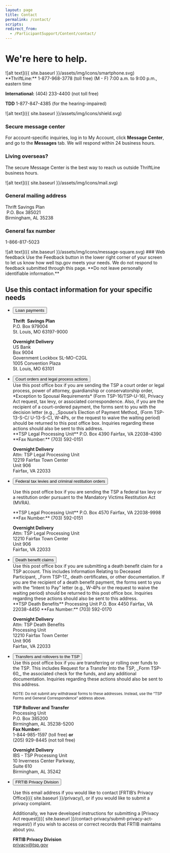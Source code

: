 ```yaml
---
layout: page
title: Contact
permalink: /contact/
scripts:
redirect_from:
  - /ParticipantSupport/Content/contact/
---
```

# We're here to help.

<section id="contact">
<!-- ROW 1 -->
<div class="usa-grid-full usa-layout-docs-main_content">
  <div class="usa-width-one-half" markdown="1">
![alt text]({{ site.baseurl }}/assets/img/icons/smartphone.svg)
**ThriftLine:** 1-877-968-3778 (toll free)
(M - F) 7:00 a.m. to 9:00 p.m., eastern time

**International:**
(404) 233-4400 (not toll free)

**TDD**
1-877-847-4385 (for the hearing-impaired)
  </div>
  <div class="usa-width-one-half" markdown="1">
![alt text]({{ site.baseurl }}/assets/img/icons/shield.svg)

### Secure message center
For account-specific inquiries, log in to My Account, click **Message Center**, and go to the **Messages** tab. We will respond within 24 business hours.

<div class="usa-alert usa-alert-info">
  <div class="usa-alert-body">
  <h3 class="usa-alert-heading">Living overseas?</h3>
  <p class="usa-alert-text">The secure Message Center is the best way to reach us outside ThriftLine business hours.</p>
  </div>
</div>


  </div>
</div>
<!-- ROW 2 -->
<div class="usa-grid-full usa-layout-docs-main_content">
<div class="usa-width-one-half" markdown="1">

![alt text]({{ site.baseurl }}/assets/img/icons/mail.svg)
### General mailing address
Thrift Savings Plan  
 P.O. Box 385021   
Birmingham, AL 35238

### General fax number
1-866-817-5023

</div>
  <!-- WEB COMMENTS -->
    <div class="usa-width-one-half" markdown="1">
![alt text]({{ site.baseurl }}/assets/img/icons/message-square.svg)
### Web feedback   
Use the Feedback button in the lower right corner of your screen to let us know how well tsp.gov meets your needs. We do not respond to feedback submitted through this page. **Do not leave personally identifiable information.**

</div>
    <!-- MAIL & FAX -->
</div>
<!-- ROW 3 -->
</section>

## Use this contact information for your specific needs

<ul class="usa-accordion">
  <li>
    <button class="usa-accordion-button"
      aria-expanded="false"
      aria-controls="a1">
      Loan payments
    </button>
<div id="a1" class="usa-accordion-content" markdown="1">

**Thrift Savings Plan**  
P.O. Box 979004  
St. Louis, MO 63197-9000

**Overnight Delivery**  
US Bank  
Box 9004  
Government Lockbox SL-MO-C2GL  
1005 Convention Plaza  
St. Louis, MO 63101  
</div>
</li>
<li>
    <button class="usa-accordion-button"
      aria-expanded="false"
      aria-controls="a2">
      Court orders and legal process actions
    </button>
<div id="a2" class="usa-accordion-content">
<div class="usa-grid-full">
<div class="usa-width-two-thirds" markdown="1">
Use this post office box if you are sending the TSP a court order or legal process,
power of attorney, guardianship or conservatorship order, *Exception to Spousal
Requirements* (Form TSP-16/TSP-U-16), Privacy Act request, tax levy, or associated
correspondence. Also, if you are the recipient of a court-ordered payment, the forms
sent to you with the decision letter (e.g., _Spouse’s Election of Payment Method_
(Form TSP-13-S-C/ U-13-S-C), W-4Ps, or the request to waive the waiting period)
should be returned to this post office box. Inquiries regarding these actions should
also be sent to this address.
</div>
<div class="usa-width-one-third" markdown="1">
**TSP Legal Processing Unit**  
P.O. Box 4390  
Fairfax, VA 22038-4390  
**Fax Number:**  
(703) 592-0151  

**Overnight Delivery**  
Attn: TSP Legal Processing Unit  
12219 Fairfax Town Center  
Unit 906  
Fairfax, VA 22033  
</div>
</div>

</div>
  </li><li>
    <button class="usa-accordion-button"
      aria-expanded="false"
      aria-controls="a3">
      Federal tax levies and criminal restitution orders
    </button>
<div id="a3" class="usa-accordion-content">
<div class="usa-grid-full">
<div class="usa-width-two-thirds" markdown="1">

Use this post office box if you are sending the TSP a federal tax levy or a restitution
order pursuant to the Mandatory Victims Restitution Act (MVRA).
</div>
<div class="usa-width-one-third" markdown="1">
**TSP Legal Processing Unit**  
P.O. Box 4570  
Fairfax, VA 22038-9998  
**Fax Number:**  
(703) 592-0151  

**Overnight Delivery**  
Attn: TSP Legal Processing Unit  
12210 Fairfax Town Center  
Unit 906  
Fairfax, VA 22033  
</div>
</div>




</div>
  </li><li>
    <button class="usa-accordion-button"
      aria-expanded="false"
      aria-controls="a4">
      Death benefit claims
    </button>
<div id="a4" class="usa-accordion-content">

<div class="usa-grid-full">
<div class="usa-width-two-thirds" markdown="1">
Use this post office box if you are submitting a death benefit claim for a TSP
account. This includes Information Relating to Deceased
Participant, _Form TSP-17_, death certificates, or other documentation. If you are the recipient of a
death benefit payment, the forms sent to you with the “Intent to Pay” letter (e.g.,
W-4Ps or the request to waive the waiting period) should be returned to this post
office box. Inquiries regarding these actions should also be sent to this address.
</div>
<div class="usa-width-one-third" markdown="1">
**TSP Death Benefits**  
Processing Unit  
P.O. Box 4450  
Fairfax, VA 22038-4450  
**Fax Number:**  
(703) 592-0170  

**Overnight Delivery**  
Attn: TSP Death Benefits  
Processing Unit  
12210 Fairfax Town Center  
Unit 906  
Fairfax, VA 22033  
</div>
</div>



</div>
  </li>
<li>
    <button class="usa-accordion-button"
      aria-expanded="false"
      aria-controls="a5">
      Transfers and rollovers to the TSP
    </button>
<div id="a5" class="usa-accordion-content">

<div class="usa-grid-full">
<div class="usa-width-two-thirds" markdown="1">
Use this post office box if you are transferring or rolling over funds to the TSP. This
includes Request for a Transfer Into the TSP, _Form TSP-60_, the associated
check for the funds, and any additional documentation. Inquiries regarding these
actions should also be sent to this address.

<small>NOTE: Do not submit any withdrawal forms to these addresses. Instead, use the “TSP Forms
and General Correspondence” address above.</small>

</div>
<div class="usa-width-one-third" markdown="1">

**TSP Rollover and Transfer**  
Processing Unit  
P.O. Box 385200  
Birmingham, AL 35238-5200  
**Fax Number:**  
1-844-985-1597 (toll free)
**or**  
(205) 929-8445 (not toll free)  

**Overnight Delivery**  
IBS - TSP Processing Unit  
10 Inverness Center Parkway,  
Suite 610  
Birmingham, AL 35242  

</div>
</div>




</div>
</li>
<!-- PRIVACY CONTACT -->
<li>
    <button class="usa-accordion-button"
      aria-expanded="false"
      aria-controls="a6">
      FRTIB Privacy Division
    </button>
<div id="a6" class="usa-accordion-content">

<div class="usa-grid-full">
<div class="usa-width-two-thirds" markdown="1">

Use this email address if you would like to contact [FRTIB’s Privacy Office]({{ site.baseurl }}/privacy/), or if you would like to submit a privacy complaint.

Additionally, we have developed instructions for submitting a [Privacy Act request]({{ site.baseurl }}/contact-privacy/submit-privacy-act-request/) if you wish to access or correct records that FRTIB maintains about you.

</div>
<div class="usa-width-one-third" markdown="1">

**FRTIB Privacy Division**  
[privacy@tsp.gov](mailto:privacy@tsp.gov)

</div>
</div>
</div>
</li>
</ul>


<!-- CONTENT END -->

